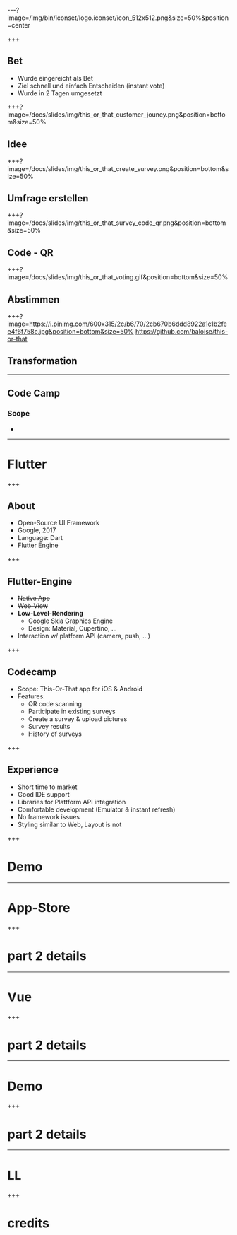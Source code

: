 ---?image=/img/bin/iconset/logo.iconset/icon_512x512.png&size=50%&position=center

+++

## Bet

- Wurde eingereicht als Bet
- Ziel schnell und einfach Entscheiden (instant vote)
- Wurde in 2 Tagen umgesetzt

+++?image=/docs/slides/img/this_or_that_customer_jouney.png&position=bottom&size=50%

## Idee



+++?image=/docs/slides/img/this_or_that_create_survey.png&position=bottom&size=50%

## Umfrage erstellen



+++?image=/docs/slides/img/this_or_that_survey_code_qr.png&position=bottom&size=50%

## Code - QR



+++?image=/docs/slides/img/this_or_that_voting.gif&position=bottom&size=50%

## Abstimmen



+++?image=https://i.pinimg.com/600x315/2c/b6/70/2cb670b6ddd8922a1c1b2fee4f6f758c.jpg&position=bottom&size=50%
   https://github.com/baloise/this-or-that

## Transformation



---

## Code Camp

### Scope
- 

---

# Flutter

+++

## About
- Open-Source UI Framework 
- Google, 2017
- Language: Dart
- Flutter Engine

+++

## Flutter-Engine
- ~~Native App~~
- ~~Web-View~~
- **Low-Level-Rendering**
    - Google Skia Graphics Engine
    - Design: Material, Cupertino, ...
- Interaction w/ platform API (camera, push, ...) 

+++

## Codecamp
- Scope: This-Or-That app for iOS & Android
- Features:
    - QR code scanning
    - Participate in existing surveys
    - Create a survey & upload pictures 
    - Survey results
    - History of surveys

+++

## Experience

- Short time to market
- Good IDE support
- Libraries for Plattform API integration
- Comfortable development (Emulator & instant refresh)
- No framework issues
- Styling similar to Web, Layout is not

+++

# Demo

---

# App-Store

+++

# part 2 details

---

# Vue

+++

# part 2 details

---

# Demo

+++

# part 2 details

---

# LL

+++

# credits
